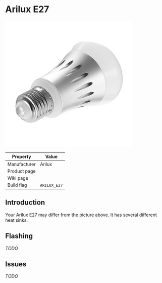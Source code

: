 # Arilux E27

![Arilux E27](images/devices/arilux-e27.jpg)

|Property|Value|
|---|---|
|Manufacturer|Arilux|
|Product page||
|Wiki page||
|Build flag|`ARILUX_E27`|

## Introduction

Your Arilux E27 may differ from the picture above. It has several different heat sinks.

## Flashing

*TODO*

## Issues

*TODO*